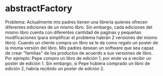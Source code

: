 # abstractFactory
Problema: Actualmente mis padres tienen una librería quienes ofrecen diferentes ediciones de un mismo libro. Sin embargo, cada ediciones del mismo libro cuenta con diferentes cantidad de paginas y pequeñas modificaciones (para simplificar el problema habrán 2 versiones del mismo libro). Cuando un cliente compra un libro se le da como regalo un poster de la misma versión del libro. Mis padres desean un software que sea capaz de crear "familias" de los productos de acuerdo a sus versiones de libro. Por ejemplo: Pepe compro un libro de edición 1, por ende va a recibir un poster de edición 1. Sin embargo, si Pepe hubiera comprado un libro de edición 2, habría recibido un poster de edición 2.
